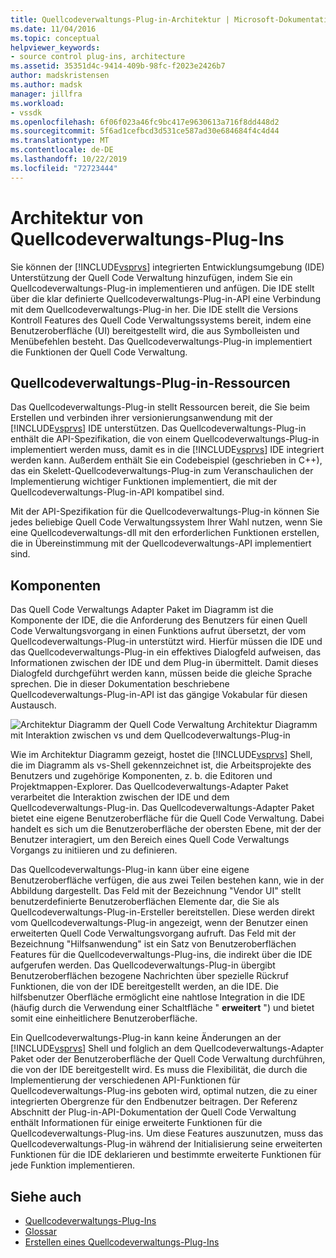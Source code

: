 ```yaml
---
title: Quellcodeverwaltungs-Plug-in-Architektur | Microsoft-Dokumentation
ms.date: 11/04/2016
ms.topic: conceptual
helpviewer_keywords:
- source control plug-ins, architecture
ms.assetid: 35351d4c-9414-409b-98fc-f2023e2426b7
author: madskristensen
ms.author: madsk
manager: jillfra
ms.workload:
- vssdk
ms.openlocfilehash: 6f06f023a46fc9bc417e9630613a716f8dd448d2
ms.sourcegitcommit: 5f6ad1cefbcd3d531ce587ad30e684684f4c4d44
ms.translationtype: MT
ms.contentlocale: de-DE
ms.lasthandoff: 10/22/2019
ms.locfileid: "72723444"
---
```

# <a name="source-control-plug-in-architecture"></a>Architektur von Quellcodeverwaltungs-Plug-Ins
Sie können der [!INCLUDE[vsprvs](../../code-quality/includes/vsprvs_md.md)] integrierten Entwicklungsumgebung (IDE) Unterstützung der Quell Code Verwaltung hinzufügen, indem Sie ein Quellcodeverwaltungs-Plug-in implementieren und anfügen. Die IDE stellt über die klar definierte Quellcodeverwaltungs-Plug-in-API eine Verbindung mit dem Quellcodeverwaltungs-Plug-in her. Die IDE stellt die Versions Kontroll Features des Quell Code Verwaltungssystems bereit, indem eine Benutzeroberfläche (UI) bereitgestellt wird, die aus Symbolleisten und Menübefehlen besteht. Das Quellcodeverwaltungs-Plug-in implementiert die Funktionen der Quell Code Verwaltung.

## <a name="source-control-plug-in-resources"></a>Quellcodeverwaltungs-Plug-in-Ressourcen
 Das Quellcodeverwaltungs-Plug-in stellt Ressourcen bereit, die Sie beim Erstellen und verbinden ihrer versionierungsanwendung mit der [!INCLUDE[vsprvs](../../code-quality/includes/vsprvs_md.md)] IDE unterstützen. Das Quellcodeverwaltungs-Plug-in enthält die API-Spezifikation, die von einem Quellcodeverwaltungs-Plug-in implementiert werden muss, damit es in die [!INCLUDE[vsprvs](../../code-quality/includes/vsprvs_md.md)] IDE integriert werden kann. Außerdem enthält Sie ein Codebeispiel (geschrieben in C++), das ein Skelett-Quellcodeverwaltungs-Plug-in zum Veranschaulichen der Implementierung wichtiger Funktionen implementiert, die mit der Quellcodeverwaltungs-Plug-in-API kompatibel sind.

 Mit der API-Spezifikation für die Quellcodeverwaltungs-Plug-in können Sie jedes beliebige Quell Code Verwaltungssystem Ihrer Wahl nutzen, wenn Sie eine Quellcodeverwaltungs-dll mit den erforderlichen Funktionen erstellen, die in Übereinstimmung mit der Quellcodeverwaltungs-API implementiert sind.

## <a name="components"></a>Komponenten
 Das Quell Code Verwaltungs Adapter Paket im Diagramm ist die Komponente der IDE, die die Anforderung des Benutzers für einen Quell Code Verwaltungsvorgang in einen Funktions aufrut übersetzt, der vom Quellcodeverwaltungs-Plug-in unterstützt wird. Hierfür müssen die IDE und das Quellcodeverwaltungs-Plug-in ein effektives Dialogfeld aufweisen, das Informationen zwischen der IDE und dem Plug-in übermittelt. Damit dieses Dialogfeld durchgeführt werden kann, müssen beide die gleiche Sprache sprechen. Die in dieser Dokumentation beschriebene Quellcodeverwaltungs-Plug-in-API ist das gängige Vokabular für diesen Austausch.

 ![Architektur Diagramm der Quell Code](../../extensibility/internals/media/vs_sccsdk_plug_in_arch.gif "vs_sccsdk_plug_in_arch") Verwaltung Architektur Diagramm mit Interaktion zwischen vs und dem Quellcodeverwaltungs-Plug-in

 Wie im Architektur Diagramm gezeigt, hostet die [!INCLUDE[vsprvs](../../code-quality/includes/vsprvs_md.md)] Shell, die im Diagramm als vs-Shell gekennzeichnet ist, die Arbeitsprojekte des Benutzers und zugehörige Komponenten, z. b. die Editoren und Projektmappen-Explorer. Das Quellcodeverwaltungs-Adapter Paket verarbeitet die Interaktion zwischen der IDE und dem Quellcodeverwaltungs-Plug-in. Das Quellcodeverwaltungs-Adapter Paket bietet eine eigene Benutzeroberfläche für die Quell Code Verwaltung. Dabei handelt es sich um die Benutzeroberfläche der obersten Ebene, mit der der Benutzer interagiert, um den Bereich eines Quell Code Verwaltungs Vorgangs zu initiieren und zu definieren.

 Das Quellcodeverwaltungs-Plug-in kann über eine eigene Benutzeroberfläche verfügen, die aus zwei Teilen bestehen kann, wie in der Abbildung dargestellt. Das Feld mit der Bezeichnung "Vendor UI" stellt benutzerdefinierte Benutzeroberflächen Elemente dar, die Sie als Quellcodeverwaltungs-Plug-in-Ersteller bereitstellen. Diese werden direkt vom Quellcodeverwaltungs-Plug-in angezeigt, wenn der Benutzer einen erweiterten Quell Code Verwaltungsvorgang aufruft. Das Feld mit der Bezeichnung "Hilfsanwendung" ist ein Satz von Benutzeroberflächen Features für die Quellcodeverwaltungs-Plug-ins, die indirekt über die IDE aufgerufen werden. Das Quellcodeverwaltungs-Plug-in übergibt Benutzeroberflächen bezogene Nachrichten über spezielle Rückruf Funktionen, die von der IDE bereitgestellt werden, an die IDE. Die hilfsbenutzer Oberfläche ermöglicht eine nahtlose Integration in die IDE (häufig durch die Verwendung einer Schaltfläche " **erweitert** ") und bietet somit eine einheitlichere Benutzeroberfläche.

 Ein Quellcodeverwaltungs-Plug-in kann keine Änderungen an der [!INCLUDE[vsprvs](../../code-quality/includes/vsprvs_md.md)] Shell und folglich an dem Quellcodeverwaltungs-Adapter Paket oder der Benutzeroberfläche der Quell Code Verwaltung durchführen, die von der IDE bereitgestellt wird. Es muss die Flexibilität, die durch die Implementierung der verschiedenen API-Funktionen für Quellcodeverwaltungs-Plug-ins geboten wird, optimal nutzen, die zu einer integrierten Obergrenze für den Endbenutzer beitragen. Der Referenz Abschnitt der Plug-in-API-Dokumentation der Quell Code Verwaltung enthält Informationen für einige erweiterte Funktionen für die Quellcodeverwaltungs-Plug-ins. Um diese Features auszunutzen, muss das Quellcodeverwaltungs-Plug-in während der Initialisierung seine erweiterten Funktionen für die IDE deklarieren und bestimmte erweiterte Funktionen für jede Funktion implementieren.

## <a name="see-also"></a>Siehe auch
- [Quellcodeverwaltungs-Plug-Ins](../../extensibility/source-control-plug-ins.md)
- [Glossar](../../extensibility/source-control-plug-in-glossary.md)
- [Erstellen eines Quellcodeverwaltungs-Plug-Ins](../../extensibility/internals/creating-a-source-control-plug-in.md)